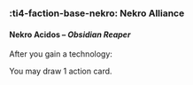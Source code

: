 ### :ti4-faction-base-nekro: **Nekro Alliance**

#### Nekro Acidos – _Obsidian Reaper_

After you gain a technology:

You may draw 1 action card.
